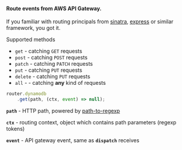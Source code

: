 #### Route events from AWS API Gateway.

If you familiar with routing principals from [sinatra](https://github.com/sinatra/sinatra),
[express](https://github.com/expressjs/express) or similar framework, you got it.

Supported methods
* `get` - catching `GET` requests
* `post` - catching `POST` requests
* `patch` - catching `PATCH` requests
* `put` - catching `PUT` requests
* `delete` - catching `PUT` requests
* `all` - - catching **any** kind of requests


```javascript
router.dynamodb
    .get(path, (ctx, event) => null);
```

**`path`** - HTTP path, powered by [path-to-regexp](https://github.com/pillarjs/path-to-regexp)

**`ctx`** - routing context, object which contains path parameters (regexp tokens)

**`event`** - API gateway event, same as **`dispatch`** receives
